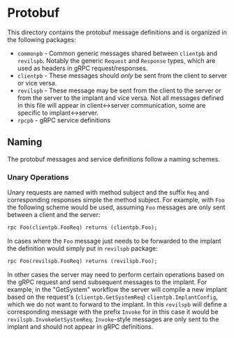 Protobuf
=========

This directory contains the protobuf message definitions and is organized in the following packages:

 * `commonpb` - Common generic messages shared between `clientpb` and `revilspb`. Notably the generic `Request` and `Response` types, which are used as headers in gRPC request/responses.
 * `clientpb` - These messages should _only_ be sent from the client to server or vice versa.
 * `revilspb` - These message may be sent from the client to the server or from the server to the implant and vice versa. Not all messages defined in this file will appear in client<->server communication, some are specific to implant<->server.
 * `rpcpb` - gRPC service definitions
 
## Naming

The protobuf messages and service definitions follow a naming schemes.

### Unary Operations

Unary requests are named with method subject and the suffix `Req` and corresponding responses simple the method subject. For example, with `Foo` the following scheme would be used, assuming `Foo` messages are only sent between a client and the server:

```protobuf
rpc Foo(clientpb.FooReq) returns (clientpb.Foo);
```

In cases where the `Foo` message just needs to be forwarded to the implant the definition would simply put in `revilspb` package:

```protobuf
rpc Foo(revilspb.FooReq) returns (revilspb.Foo);
```

In other cases the server may need to perform certain operations based on the gRPC request and send subsequent messages to the implant. For example, in the "GetSystem" workflow the server will compile a new implant based on the request's (`clientpb.GetSystemReq`) `clientpb.ImplantConfig`, which we do not want to forward to the implant. In this `revilspb` will define a corresponding message with the prefix `Invoke` for in this case it would be `revilspb.InvokeGetSystemReq`. `Invoke`-style messages are only sent to the implant and should not appear in gRPC definitions.
